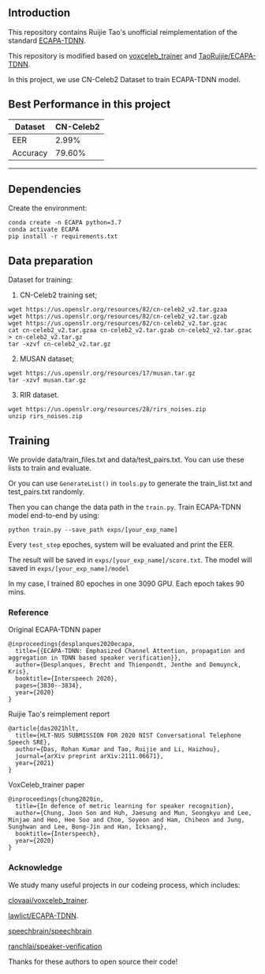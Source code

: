 ## Introduction

This repository contains Ruijie Tao's unofficial reimplementation of the standard [ECAPA-TDNN](https://arxiv.org/pdf/2005.07143.pdf).

This repository is modified based on [voxceleb_trainer](https://github.com/clovaai/voxceleb_trainer) and [TaoRuijie/ECAPA-TDNN](https://github.com/TaoRuijie/ECAPA-TDNN).

In this project, we use CN-Celeb2 Dataset to train ECAPA-TDNN model.

## Best Performance in this project

| Dataset  | CN-Celeb2 |
|----------|-----------|
| EER      | 2.99%     |
| Accuracy | 79.60%    |


***
## Dependencies

Create the environment:
```
conda create -n ECAPA python=3.7
conda activate ECAPA
pip install -r requirements.txt
```


## Data preparation


Dataset for training: 

1) CN-Celeb2 training set;
```
wget https://us.openslr.org/resources/82/cn-celeb2_v2.tar.gzaa
wget https://us.openslr.org/resources/82/cn-celeb2_v2.tar.gzab
wget https://us.openslr.org/resources/82/cn-celeb2_v2.tar.gzac
cat cn-celeb2_v2.tar.gzaa cn-celeb2_v2.tar.gzab cn-celeb2_v2.tar.gzac > cn-celeb2_v2.tar.gz
tar -xzvf cn-celeb2_v2.tar.gz
```

2) MUSAN dataset;
```
wget https://us.openslr.org/resources/17/musan.tar.gz
tar -xzvf musan.tar.gz
```

3) RIR dataset.
```
wget https://us.openslr.org/resources/28/rirs_noises.zip
unzip rirs_noises.zip
```


## Training

We provide data/train_files.txt and data/test_pairs.txt. You can use these lists to train and evaluate.

Or you can use `GenerateList()` in `tools.py` to generate the train_list.txt and test_pairs.txt randomly.

Then you can change the data path in the `train.py`. Train ECAPA-TDNN model end-to-end by using:

```
python train.py --save_path exps/[your_exp_name]
```

Every `test_step` epoches, system will be evaluated and print the EER. 

The result will be saved in `exps/[your_exp_name]/score.txt`. The model will saved in `exps/[your_exp_name]/model`

In my case, I trained 80 epoches in one 3090 GPU. Each epoch takes 90 mins.


### Reference

Original ECAPA-TDNN paper
```
@inproceedings{desplanques2020ecapa,
  title={{ECAPA-TDNN: Emphasized Channel Attention, propagation and aggregation in TDNN based speaker verification}},
  author={Desplanques, Brecht and Thienpondt, Jenthe and Demuynck, Kris},
  booktitle={Interspeech 2020},
  pages={3830--3834},
  year={2020}
}
```

Ruijie Tao's reimplement report
```
@article{das2021hlt,
  title={HLT-NUS SUBMISSION FOR 2020 NIST Conversational Telephone Speech SRE},
  author={Das, Rohan Kumar and Tao, Ruijie and Li, Haizhou},
  journal={arXiv preprint arXiv:2111.06671},
  year={2021}
}
```

VoxCeleb_trainer paper
```
@inproceedings{chung2020in,
  title={In defence of metric learning for speaker recognition},
  author={Chung, Joon Son and Huh, Jaesung and Mun, Seongkyu and Lee, Minjae and Heo, Hee Soo and Choe, Soyeon and Ham, Chiheon and Jung, Sunghwan and Lee, Bong-Jin and Han, Icksang},
  booktitle={Interspeech},
  year={2020}
}
```

### Acknowledge

We study many useful projects in our codeing process, which includes:

[clovaai/voxceleb_trainer](https://github.com/clovaai/voxceleb_trainer).

[lawlict/ECAPA-TDNN](https://github.com/lawlict/ECAPA-TDNN/blob/master/ecapa_tdnn.py).

[speechbrain/speechbrain](https://github.com/speechbrain/speechbrain/blob/96077e9a1afff89d3f5ff47cab4bca0202770e4f/speechbrain/lobes/models/ECAPA_TDNN.py)

[ranchlai/speaker-verification](https://github.com/ranchlai/speaker-verification)

Thanks for these authors to open source their code!
